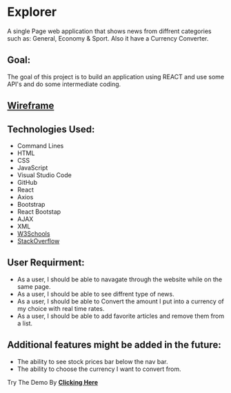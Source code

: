 # Explorer

A single Page web application that shows news from diffrent categories such as: General, Economy & Sport. Also it have a Currency Converter.

## Goal:

The goal of this project is to build an application using REACT and use some API's and do some intermediate coding.

## **[Wireframe](https://wireframe.cc/pro/pp/83e700ddd286451)**

## Technologies Used:

* Command Lines
* HTML
* CSS
* JavaScript
* Visual Studio Code
* GitHub
* React
* Axios
* Bootstrap
* React Bootstap
* AJAX
* XML
* [W3Schools](https://www.w3schools.com/)
* [StackOverflow](https://stackoverflow.com/)


## User Requirment:

* As a user, I should be able to navagate through the website while on the same page.
* As a user, I should be able to see diffrent type of news.
* As a user, I should be able to Convert the amount I put into a currency of my choice with real time rates.
* As a user, I should be able to add favorite articles and remove them from a list.


## Additional features might be added in the future:

* The ability to see stock prices bar below the nav bar.
* The ability to choose the currency I want to convert from.



Try The Demo By **[Clicking Here](https://oalru.github.io/Explorer/)**
